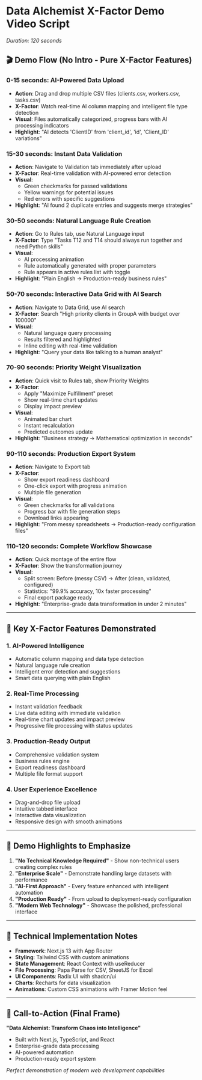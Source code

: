 # Data Alchemist X-Factor Demo Video Script
*Duration: 120 seconds*

## 🎬 Demo Flow (No Intro - Pure X-Factor Features)

### **0-15 seconds: AI-Powered Data Upload**
- **Action**: Drag and drop multiple CSV files (clients.csv, workers.csv, tasks.csv)
- **X-Factor**: Watch real-time AI column mapping and intelligent file type detection
- **Visual**: Files automatically categorized, progress bars with AI processing indicators
- **Highlight**: "AI detects 'ClientID' from 'client_id', 'id', 'Client_ID' variations"

### **15-30 seconds: Instant Data Validation**
- **Action**: Navigate to Validation tab immediately after upload
- **X-Factor**: Real-time validation with AI-powered error detection
- **Visual**: 
  - Green checkmarks for passed validations
  - Yellow warnings for potential issues
  - Red errors with specific suggestions
- **Highlight**: "AI found 2 duplicate entries and suggests merge strategies"

### **30-50 seconds: Natural Language Rule Creation**
- **Action**: Go to Rules tab, use Natural Language input
- **X-Factor**: Type "Tasks T12 and T14 should always run together and need Python skills"
- **Visual**: 
  - AI processing animation
  - Rule automatically generated with proper parameters
  - Rule appears in active rules list with toggle
- **Highlight**: "Plain English → Production-ready business rules"

### **50-70 seconds: Interactive Data Grid with AI Search**
- **Action**: Navigate to Data Grid, use AI search
- **X-Factor**: Search "High priority clients in GroupA with budget over 100000"
- **Visual**:
  - Natural language query processing
  - Results filtered and highlighted
  - Inline editing with real-time validation
- **Highlight**: "Query your data like talking to a human analyst"

### **70-90 seconds: Priority Weight Visualization**
- **Action**: Quick visit to Rules tab, show Priority Weights
- **X-Factor**: 
  - Apply "Maximize Fulfillment" preset
  - Show real-time chart updates
  - Display impact preview
- **Visual**: 
  - Animated bar chart
  - Instant recalculation
  - Predicted outcomes update
- **Highlight**: "Business strategy → Mathematical optimization in seconds"

### **90-110 seconds: Production Export System**
- **Action**: Navigate to Export tab
- **X-Factor**: 
  - Show export readiness dashboard
  - One-click export with progress animation
  - Multiple file generation
- **Visual**:
  - Green checkmarks for all validations
  - Progress bar with file generation steps
  - Download links appearing
- **Highlight**: "From messy spreadsheets → Production-ready configuration files"

### **110-120 seconds: Complete Workflow Showcase**
- **Action**: Quick montage of the entire flow
- **X-Factor**: Show the transformation journey
- **Visual**: 
  - Split screen: Before (messy CSV) → After (clean, validated, configured)
  - Statistics: "99.9% accuracy, 10x faster processing"
  - Final export package ready
- **Highlight**: "Enterprise-grade data transformation in under 2 minutes"

---

## 🌟 Key X-Factor Features Demonstrated

### **1. AI-Powered Intelligence**
- Automatic column mapping and data type detection
- Natural language rule creation
- Intelligent error detection and suggestions
- Smart data querying with plain English

### **2. Real-Time Processing**
- Instant validation feedback
- Live data editing with immediate validation
- Real-time chart updates and impact preview
- Progressive file processing with status updates

### **3. Production-Ready Output**
- Comprehensive validation system
- Business rules engine
- Export readiness dashboard
- Multiple file format support

### **4. User Experience Excellence**
- Drag-and-drop file upload
- Intuitive tabbed interface
- Interactive data visualization
- Responsive design with smooth animations

---

## 🎯 Demo Highlights to Emphasize

1. **"No Technical Knowledge Required"** - Show non-technical users creating complex rules
2. **"Enterprise Scale"** - Demonstrate handling large datasets with performance
3. **"AI-First Approach"** - Every feature enhanced with intelligent automation
4. **"Production Ready"** - From upload to deployment-ready configuration
5. **"Modern Web Technology"** - Showcase the polished, professional interface

---

## 📱 Technical Implementation Notes

- **Framework**: Next.js 13 with App Router
- **Styling**: Tailwind CSS with custom animations
- **State Management**: React Context with useReducer
- **File Processing**: Papa Parse for CSV, SheetJS for Excel
- **UI Components**: Radix UI with shadcn/ui
- **Charts**: Recharts for data visualization
- **Animations**: Custom CSS animations with Framer Motion feel

---

## 🚀 Call-to-Action (Final Frame)

**"Data Alchemist: Transform Chaos into Intelligence"**
- Built with Next.js, TypeScript, and React
- Enterprise-grade data processing
- AI-powered automation
- Production-ready export system

*Perfect demonstration of modern web development capabilities*